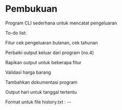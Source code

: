 # Pembukuan
Program CLI sederhana untuk mencatat pengeluaran

To-do list:

Fitur cek pengeluaran bulanan, cek tahunan

Perbaiki output keluar dari program (no.4)

Rapikan output untuk beberapa fitur

Validasi harga barang

Tambahkan dokumentasi program

Output hari untuk tanggal tertentu



Format untuk file history.txt :
<nama>-<harga>-<dd-mm-yyyy>
